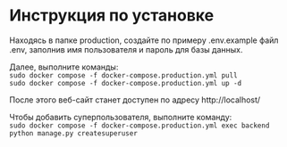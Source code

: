 # Инструкция по установке

Находясь в папке production, создайте по примеру .env.example файл .env, заполнив имя пользователя и пароль для базы данных.

Далее, выполните команды:\
```sudo docker compose -f docker-compose.production.yml pull```\
```sudo docker compose -f docker-compose.production.yml up -d```

После этого веб-сайт станет доступен по адресу http://localhost/

Чтобы добавить суперпользователя, выполните команду:\
```sudo docker compose -f docker-compose.production.yml exec backend python manage.py createsuperuser```
